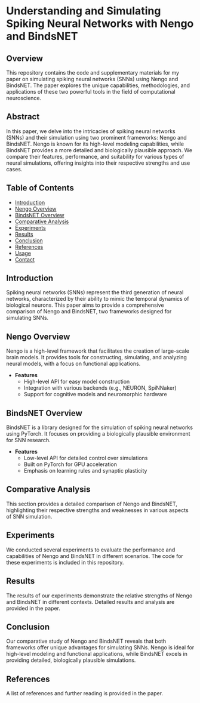 # Understanding and Simulating Spiking Neural Networks with Nengo and BindsNET

## Overview

This repository contains the code and supplementary materials for my paper on simulating spiking neural networks (SNNs) using Nengo and BindsNET. The paper explores the unique capabilities, methodologies, and applications of these two powerful tools in the field of computational neuroscience.

## Abstract

In this paper, we delve into the intricacies of spiking neural networks (SNNs) and their simulation using two prominent frameworks: Nengo and BindsNET. Nengo is known for its high-level modeling capabilities, while BindsNET provides a more detailed and biologically plausible approach. We compare their features, performance, and suitability for various types of neural simulations, offering insights into their respective strengths and use cases.

## Table of Contents

- [Introduction](#introduction)
- [Nengo Overview](#nengo-overview)
- [BindsNET Overview](#bindsnet-overview)
- [Comparative Analysis](#comparative-analysis)
- [Experiments](#experiments)
- [Results](#results)
- [Conclusion](#conclusion)
- [References](#references)
- [Usage](#usage)
- [Contact](#contact)

## Introduction

Spiking neural networks (SNNs) represent the third generation of neural networks, characterized by their ability to mimic the temporal dynamics of biological neurons. This paper aims to provide a comprehensive comparison of Nengo and BindsNET, two frameworks designed for simulating SNNs.

## Nengo Overview

Nengo is a high-level framework that facilitates the creation of large-scale brain models. It provides tools for constructing, simulating, and analyzing neural models, with a focus on functional applications.

- **Features**
  - High-level API for easy model construction
  - Integration with various backends (e.g., NEURON, SpiNNaker)
  - Support for cognitive models and neuromorphic hardware

## BindsNET Overview

BindsNET is a library designed for the simulation of spiking neural networks using PyTorch. It focuses on providing a biologically plausible environment for SNN research.

- **Features**
  - Low-level API for detailed control over simulations
  - Built on PyTorch for GPU acceleration
  - Emphasis on learning rules and synaptic plasticity

## Comparative Analysis

This section provides a detailed comparison of Nengo and BindsNET, highlighting their respective strengths and weaknesses in various aspects of SNN simulation.

## Experiments

We conducted several experiments to evaluate the performance and capabilities of Nengo and BindsNET in different scenarios. The code for these experiments is included in this repository.

## Results

The results of our experiments demonstrate the relative strengths of Nengo and BindsNET in different contexts. Detailed results and analysis are provided in the paper.

## Conclusion

Our comparative study of Nengo and BindsNET reveals that both frameworks offer unique advantages for simulating SNNs. Nengo is ideal for high-level modeling and functional applications, while BindsNET excels in providing detailed, biologically plausible simulations.

## References

A list of references and further reading is provided in the paper.
